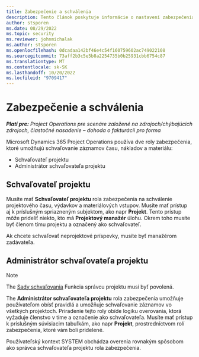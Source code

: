 ```yaml
---
title: Zabezpečenie a schválenia
description: Tento článok poskytuje informácie o nastavení zabezpečenia pre prácu so schváleniami v Microsoft Dynamics 365 Project Operations.
author: stsporen
ms.date: 08/29/2022
ms.topic: security
ms.reviewer: johnmichalak
ms.author: stsporen
ms.openlocfilehash: 0dcadaa142bf46e4c54f160759602ac749022108
ms.sourcegitcommit: 73aff2b3c5e5b8a2254735b0b25931cbb6754c87
ms.translationtype: MT
ms.contentlocale: sk-SK
ms.lasthandoff: 10/20/2022
ms.locfileid: "9709417"
---
```

# <a name="security-and-approvals"></a>Zabezpečenie a schválenia

_**Platí pre:** Project Operations pre scenáre založené na zdrojoch/chýbajúcich zdrojoch, čiastočné nasadenie – dohoda o fakturácii pro forma_

Microsoft Dynamics 365 Project Operations používa dve roly zabezpečenia, ktoré umožňujú schvaľovanie záznamov času, nákladov a materiálu:

- Schvaľovateľ projektu
- Administrátor schvaľovateľa projektu

## <a name="project-approver"></a>Schvaľovateľ projektu

Musíte mať **Schvaľovateľ projektu** rola zabezpečenia na schválenie projektového času, výdavkov a materiálových vstupov. Musíte mať prístup aj k príslušným spriazneným subjektom, ako napr **Projekt**. Tento prístup môže prideliť niekto, kto má **Projektový manažér** úlohu. Okrem toho musíte byť členom tímu projektu a označený ako schvaľovateľ.

Ak chcete schvaľovať neprojektové príspevky, musíte byť manažérom zadávateľa.

## <a name="project-approver-admin"></a>Administrátor schvaľovateľa projektu

> [!NOTE]
> The [Sady schvaľovania](approval-sets.md) Funkcia správcu projektu musí byť povolená.

The **Administrátor schvaľovateľa projektu** rola zabezpečenia umožňuje používateľom obísť pravidlá a umožňuje schvaľovanie záznamov vo všetkých projektoch. Priradenie tejto roly obíde logiku overovania, ktorá vyžaduje členstvo v tíme a označenie ako schvaľovateľa. Musíte mať prístup k príslušným súvisiacim tabuľkám, ako napr **Projekt**, prostredníctvom rolí zabezpečenia, ktoré vám boli pridelené.

Používateľský kontext SYSTEM obchádza overenia rovnakým spôsobom ako správca schvaľovateľa projektu rola zabezpečenia.
